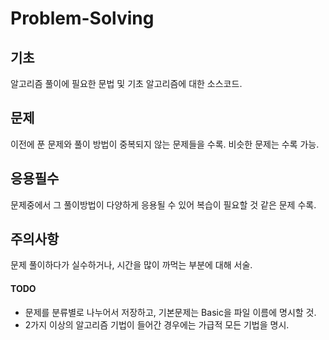 # Problem-Solving
## 기초
알고리즘 풀이에 필요한 문법 및 기초 알고리즘에 대한 소스코드.


## 문제
이전에 푼 문제와 풀이 방법이 중복되지 않는 문제들을 수록. 비슷한 문제는 수록 가능.


## 응용필수
문제중에서 그 풀이방법이 다양하게 응용될 수 있어 복습이 필요할 것 같은 문제 수록.


## 주의사항
문제 풀이하다가 실수하거나, 시간을 많이 까먹는 부분에 대해 서술.


#### TODO
- 문제를 분류별로 나누어서 저장하고, 기본문제는 Basic을 파일 이름에 명시할 것.
- 2가지 이상의 알고리즘 기법이 들어간 경우에는 가급적 모든 기법을 명시.
